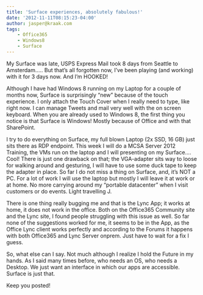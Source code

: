 ```yaml
---
title: 'Surface experiences, absolutely fabulous!'
date: '2012-11-11T08:15:23-04:00'
author: jasper@kraak.com
tags:
    - Office365
    - Windows8
    - Surface
---
```


My Surface was late, USPS Express Mail took 8 days from Seattle to Amsterdam….. But that’s all forgotten now, I’ve been playing (and working) with it for 3 days now. And I’m HOOKED!

Although I have had Windows 8 running on my Laptop for a couple of months now, Surface is surprisingly “new” because of the touch experience. I only attach the Touch Cover when I really need to type, like right now. I can manage Tweets and mail very well with the on screen keyboard. When you are already used to Windows 8, the first thing you notice is that Surface is Windows! Mostly because of Office and with that SharePoint.

I try to do everything on Surface, my full blown Laptop (2x SSD, 16 GB) just sits there as RDP endpoint. This week I will do a MCSA Server 2012 Training, the VMs run on the laptop and I will presenting on my Surface…. Cool! There is just one drawback on that; the VGA-adapter sits way to loose for walking around and gesturing, I will have to use some duck tape to keep the adapter in place. So far I do not miss a thing on Surface, and, it’s NOT a PC. For a lot of work I will use the laptop but mostly I will leave it at work or at home. No more carrying around my “portable datacenter” when I visit customers or do events. Light travelling <span style="font-family: Wingdings
-">J</span>.

There is one thing really bugging me and that is the Lync App; it works at home, it does not work in the office. Both on the Office365 Community site and the Lync site, I found people struggling with this issue as well. So far none of the suggestions worked for me, it seems to be in the App, as the Office Lync client works perfectly and according to the Forums it happens with both Office365 and Lync Server onprem. Just have to wait for a fix I guess.

So, what else can I say. Not much although I realize I hold the Future in my hands. As I said many times before, who needs an OS, who needs a Desktop. We just want an interface in which our apps are accessible. Surface is just that.

Keep you posted!
